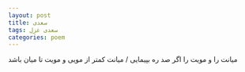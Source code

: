 ```yaml
---
layout: post
title: سعدی
tags: سعدی غزل
categories: poem
---
```


میانت را و مویت را اگر صد ره بپیمایی / میانت کمتر از مویی و مویت تا میان باشد
